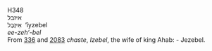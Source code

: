 <body>
  <p>H348<br>  איזבל  <br> אִיזֶבֶל  ‎  ‘ı̂yzebel  <br><i>ee-zeh‘-bel </i><br>From <a href="h0336.htm">336</a> and <a href="h2083.htm">2083</a>  <i>chaste</i>, <i>Izebel</i>, the wife of king Ahab: - Jezebel.<br></p>
 </body>